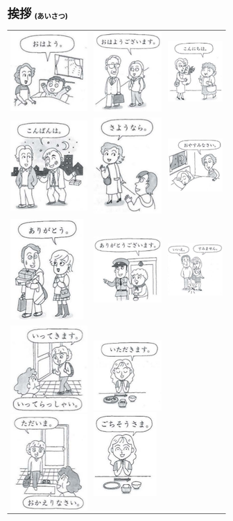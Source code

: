 # 挨拶 <sup><sub><sub>(あいさつ)</sub></sub></sup>

||||
|-|-|-|
|![](.imgs/ohayou.png)|![](.imgs/ohayougozaimasu.png)|![](.imgs/konnichiwa.png)|
||||
|![](.imgs/konbanwa.png)|![](.imgs/sayounara.png)|![](.imgs/oyasuminasai.png)|
||||
|![](.imgs/arigatou.png)|![](.imgs/arigatougozaimasu.png)|![](.imgs/sumimasen.png)|
||||
|![](.imgs/takeoff.png)![](.imgs/return.png)|![](.imgs/beforeeat.png)![](.imgs/aftereat.png)|


